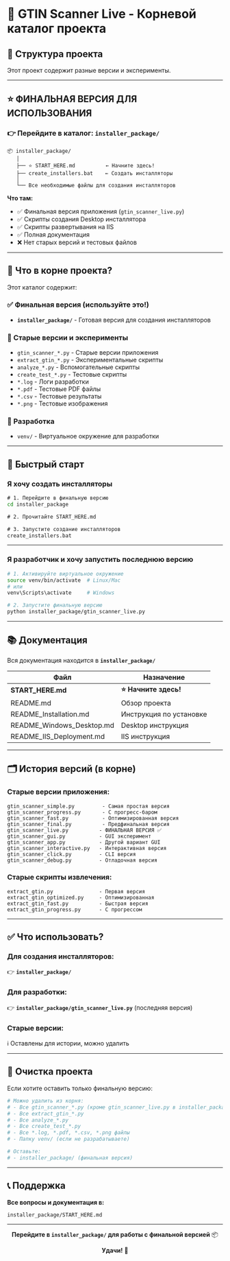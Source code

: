 # 📂 GTIN Scanner Live - Корневой каталог проекта

## 🎯 Структура проекта

Этот проект содержит разные версии и эксперименты.

---

## ⭐ ФИНАЛЬНАЯ ВЕРСИЯ ДЛЯ ИСПОЛЬЗОВАНИЯ

### 👉 **Перейдите в каталог: `installer_package/`**

```
📦 installer_package/
   │
   ├── ⭐ START_HERE.md          ← Начните здесь!
   ├── create_installers.bat    ← Создать инсталляторы
   │
   └── Все необходимые файлы для создания инсталляторов
```

**Что там:**
- ✅ Финальная версия приложения (`gtin_scanner_live.py`)
- ✅ Скрипты создания Desktop инсталлятора
- ✅ Скрипты развертывания на IIS
- ✅ Полная документация
- ❌ Нет старых версий и тестовых файлов

---

## 📁 Что в корне проекта?

Этот каталог содержит:

### ✅ Финальная версия (используйте это!)
- **`installer_package/`** - Готовая версия для создания инсталляторов

### 🧪 Старые версии и эксперименты
- `gtin_scanner_*.py` - Старые версии приложения
- `extract_gtin_*.py` - Экспериментальные скрипты
- `analyze_*.py` - Вспомогательные скрипты
- `create_test_*.py` - Тестовые скрипты
- `*.log` - Логи разработки
- `*.pdf` - Тестовые PDF файлы
- `*.csv` - Тестовые результаты
- `*.png` - Тестовые изображения

### 🔧 Разработка
- `venv/` - Виртуальное окружение для разработки

---

## 🚀 Быстрый старт

### Я хочу создать инсталляторы

```cmd
# 1. Перейдите в финальную версию
cd installer_package

# 2. Прочитайте START_HERE.md

# 3. Запустите создание инсталляторов
create_installers.bat
```

---

### Я разработчик и хочу запустить последнюю версию

```bash
# 1. Активируйте виртуальное окружение
source venv/bin/activate  # Linux/Mac
# или
venv\Scripts\activate     # Windows

# 2. Запустите финальную версию
python installer_package/gtin_scanner_live.py
```

---

## 📚 Документация

Вся документация находится в **`installer_package/`**

| Файл | Назначение |
|------|-----------|
| **START_HERE.md** | **⭐ Начните здесь!** |
| README.md | Обзор проекта |
| README_Installation.md | Инструкция по установке |
| README_Windows_Desktop.md | Desktop инструкция |
| README_IIS_Deployment.md | IIS инструкция |

---

## 🗂️ История версий (в корне)

### Старые версии приложения:
```
gtin_scanner_simple.py         - Самая простая версия
gtin_scanner_progress.py       - С прогресс-баром
gtin_scanner_fast.py           - Оптимизированная версия
gtin_scanner_final.py          - Предфинальная версия
gtin_scanner_live.py          - ФИНАЛЬНАЯ ВЕРСИЯ ✅
gtin_scanner_gui.py           - GUI эксперимент
gtin_scanner_app.py           - Другой вариант GUI
gtin_scanner_interactive.py   - Интерактивная версия
gtin_scanner_click.py         - CLI версия
gtin_scanner_debug.py         - Отладочная версия
```

### Старые скрипты извлечения:
```
extract_gtin.py               - Первая версия
extract_gtin_optimized.py     - Оптимизированная
extract_gtin_fast.py          - Быстрая версия
extract_gtin_progress.py      - С прогрессом
```

---

## ✅ Что использовать?

### Для создания инсталляторов:
👉 **`installer_package/`**

### Для разработки:
👉 **`installer_package/gtin_scanner_live.py`** (последняя версия)

### Старые версии:
ℹ️ Оставлены для истории, можно удалить

---

## 🧹 Очистка проекта

Если хотите оставить только финальную версию:

```bash
# Можно удалить из корня:
# - Все gtin_scanner_*.py (кроме gtin_scanner_live.py в installer_package/)
# - Все extract_gtin_*.py
# - Все analyze_*.py
# - Все create_test_*.py
# - Все *.log, *.pdf, *.csv, *.png файлы
# - Папку venv/ (если не разрабатываете)

# Оставьте:
# - installer_package/ (финальная версия)
```

---

## 📞 Поддержка

**Все вопросы и документация в:**
```
installer_package/START_HERE.md
```

---

<div align="center">

**Перейдите в `installer_package/` для работы с финальной версией** 📦

**Удачи!** 🚀

</div>

